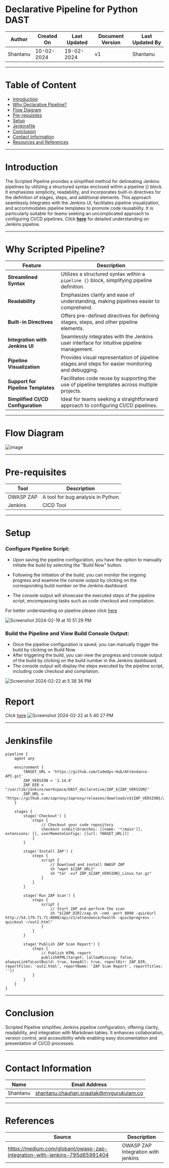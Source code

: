 
# Declarative Pipeline for Python DAST
| Author | Created On | Last Updated | Document Version | Last Updated By |
| ------ | ---------- | ------------ | ---------------- | --------------- |
| Shantanu | 10-02-2024 | 19-02-2024   |         v1     |     Shantanu    |
***

# Table of Content
+ [Introduction](#Introduction)
+ [Why Declarative Pipeline?](#Why-Declarative-Pipeline)
+ [Flow Diagram](#Flow-Diagram)
+ [Pre-requisites](#Pre-requisites)
+ [Setup](#Setup)
+ [Jenkinsfile](#Jenkinsfile)
+ [Conclusion](#Conclusion)
+ [Contact Information](#Contact-Information)
+ [Resources and References](#Resources-and-References)
***

# Introduction
The Scripted Pipeline provides a simplified method for delineating Jenkins pipelines by utilizing a structured syntax enclosed within a pipeline {} block. It emphasizes simplicity, readability, and incorporates built-in directives for the definition of stages, steps, and additional elements. This approach seamlessly integrates with the Jenkins UI, facilitates pipeline visualization, and accommodates pipeline templates to promote code reusability. It is particularly suitable for teams seeking an uncomplicated approach to configuring CI/CD pipelines. Cilck [**here**](https://github.com/avengers-p7/Documentation/blob/main/Application_CI/Implementation/GenericDoc/jenkinsPipeline.md) for detailed understanding on Jenkins pipeline.

***

# Why Scripted Pipeline?

| Feature                      | Description                                                                                       |
| ---------------------------- | ------------------------------------------------------------------------------------------------- |
| **Streamlined Syntax**       | Utilizes a structured syntax within a `pipeline {}` block, simplifying pipeline definition.       |
| **Readability**              | Emphasizes clarity and ease of understanding, making pipelines easier to comprehend.            |
| **Built-in Directives**      | Offers pre-defined directives for defining stages, steps, and other pipeline elements.           |
| **Integration with Jenkins UI** | Seamlessly integrates with the Jenkins user interface for intuitive pipeline management.      |
| **Pipeline Visualization**   | Provides visual representation of pipeline stages and steps for easier monitoring and debugging. |
| **Support for Pipeline Templates** | Facilitates code reuse by supporting the use of pipeline templates across multiple projects.   |
| **Simplified CI/CD Configuration** | Ideal for teams seeking a straightforward approach to configuring CI/CD pipelines.               |

***

# Flow Diagram

![image](https://github.com/CodeOps-Hub/Documentation/assets/156056364/11f2441f-3b0d-4aa8-abff-e0e45ca75e1d)
***

# Pre-requisites
| Tool   | Description                          | 
|--------|--------------------------------------|
| OWASP ZAP | A tool for bug analysis in Python | 
| Jenkins | CICD Tool                          |  
***

# Setup

### Configure Pipeline Script:

* Upon saving the pipeline configuration, you have the option to manually initiate the build by selecting the "Build Now" button.

* Following the initiation of the build, you can monitor the ongoing progress and examine the console output by clicking on the corresponding build number on the Jenkins dashboard.
* The console output will showcase the executed steps of the pipeline script, encompassing tasks such as code checkout and compilation.

For better understanding on pipeline please click [here](https://github.com/CodeOps-Hub/Documentation/blob/main/Application_CI/Implementation/GenericDoc/pipelinePOC.md)

![Screenshot 2024-02-19 at 10 51 29 PM](https://github.com/CodeOps-Hub/Documentation/assets/156056364/62b2b6f0-aab4-43a4-aecc-401eaf91ff97)

### Build the Pipeline and View Build Console Output:
* Once the pipeline configuration is saved, you can manually trigger the build by clicking on Build Now.
* After triggering the build, you can view the progress and console output of the build by clicking on the build number in the Jenkins dashboard.
* The console output will display the steps executed by the pipeline script, including code checkout and compilation.

![Screenshot 2024-02-22 at 5 38 36 PM](https://github.com/CodeOps-Hub/Documentation/assets/156056364/9bcf3d1b-9fb3-4c33-93d3-464136dd2f86)

# Report
Click [here](https://github.com/CodeOps-Hub/Documentation/blob/main/Application_CI/Implementation/Python%20CI/DAST/DeclarativePipeline/out2.html)
![Screenshot 2024-02-22 at 5 40 27 PM](https://github.com/CodeOps-Hub/Documentation/assets/156056364/807d9ba1-6630-4993-b95d-bf9f20e1c5a0)
***

# Jenkinsfile

```
pipeline {
    agent any
    
    environment {
        TARGET_URL = 'https://github.com/CodeOps-Hub/Attendance-API.git'
        ZAP_VERSION = '2.14.0'
        ZAP_DIR = "/var/lib/jenkins/workspace/DAST_declarative/ZAP_${ZAP_VERSION}"
        ZAP_URL = "https://github.com/zaproxy/zaproxy/releases/download/v${ZAP_VERSION}/ZAP_${ZAP_VERSION}_Linux.tar.gz"
    }
    
    stages {
        stage('Checkout') {
            steps {
                // Checkout your code repository
                checkout scmGit(branches: [[name: '*/main']], extensions: [], userRemoteConfigs: [[url: TARGET_URL]])
            }
        }
        
        stage('Install ZAP') {
            steps {
                script {
                    // Download and install OWASP ZAP
                    sh "wget ${ZAP_URL}"
                    sh "tar -xvf ZAP_${ZAP_VERSION}_Linux.tar.gz"
                }
            }
        }
        
        stage('Run ZAP Scan') {
            steps {
                script {
                    // Start ZAP and perform the scan
                    sh "${ZAP_DIR}/zap.sh -cmd -port 8090 -quickurl http://54.179.71.71:8080/api/v1/attendance/health -quickprogress -quickout ~/out2.html"
                }
            }
        }
        
        stage('Publish ZAP Scan Report') {
            steps {
                // Publish HTML report
                publishHTML(target: [allowMissing: false, alwaysLinkToLastBuild: true, keepAll: true, reportDir: ZAP_DIR, reportFiles: 'out2.html', reportName: 'ZAP Scan Report', reportTitles: ''])
            }
        }
    }
}

```

***


# Conclusion
Scripted Pipeline simplifies Jenkins pipeline configuration, offering clarity, readability, and integration with Markdown tables. It enhances collaboration, version control, and accessibility while enabling easy documentation and presentation of CI/CD processes.
***
# Contact Information
| Name | Email Address |
| ---- | ------------- |
| Shantanu  | shantanu.chauhan.snaatak@mygurukulam.co |
***
# References
| Source | Description  | 
| -------- | ------- |
| https://medium.com/globant/owasp-zap-integration-with-jenkins-795d65991404 | OWASP ZAP Integration with jenkins |
